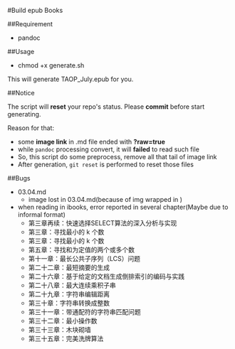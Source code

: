 #Build epub Books

##Requirement
*	pandoc

##Usage
*	chmod +x generate.sh

This will generate TAOP_July.epub for you.

##Notice

The script will **reset** your repo's status. Please **commit** before start generating.

Reason for that:

*	some **image link** in .md file ended with **?raw=true**
*	while `pandoc` processing convert, it will **failed** to read such file
*	So, this script do some preprocess, remove all that tail of image link
*	After generation, `git reset` is performed to reset those files


##Bugs
*	03.04.md
	* image lost in 03.04.md(because of img wrapped in <img>)
*	when reading in ibooks, error reported in several chapter(Maybe due to informal format)
	* 	第三章再续：快速选择SELECT算法的深入分析与实现
	*	第三章：寻找最小的 k 个数
	*	第三章：寻找最小的 k 个数
	*	第五章：寻找和为定值的两个或多个数
	*	第十一章：最长公共子序列（LCS）问题
	*	第二十二章：最短摘要的生成
	*	第二十六章：基于给定的文档生成倒排索引的编码与实践
	*	第二十八章：最大连续乘积子串
	*	第二十九章：字符串编辑距离
	*	第三十章：字符串转换成整数
	*	第三十一章：带通配符的字符串匹配问题
	*	第三十二章：最小操作数
	*	第三十三章：木块砌墙
	*	第三十五章：完美洗牌算法
	